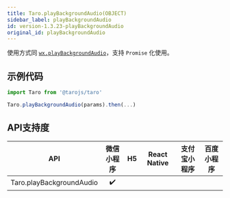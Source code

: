 ```yaml
---
title: Taro.playBackgroundAudio(OBJECT)
sidebar_label: playBackgroundAudio
id: version-1.3.23-playBackgroundAudio
original_id: playBackgroundAudio
---
```



使用方式同 [`wx.playBackgroundAudio`](https://developers.weixin.qq.com/miniprogram/dev/api/wx.playBackgroundAudio.html)，支持 `Promise` 化使用。

## 示例代码

```jsx
import Taro from '@tarojs/taro'

Taro.playBackgroundAudio(params).then(...)
```



## API支持度


| API | 微信小程序 | H5 | React Native | 支付宝小程序 | 百度小程序 |
| :-: | :-: | :-: | :-: | :-: | :-: |
| Taro.playBackgroundAudio | ✔️ |  |  |

